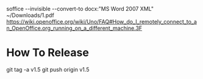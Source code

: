 soffice --invisible --convert-to docx:"MS Word 2007 XML" ~/Downloads/1.pdf
https://wiki.openoffice.org/wiki/Uno/FAQ#How_do_I_remotely_connect_to_an_OpenOffice.org_running_on_a_different_machine.3F

# How To Release
git tag -a v1.5
git push origin v1.5
